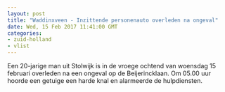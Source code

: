 ```yaml
---
layout: post
title: "Waddinxveen - Inzittende personenauto overleden na ongeval"
date: Wed, 15 Feb 2017 11:41:00 GMT
categories: 
- zuid-holland 
- vlist 
---
```


Een 20-jarige man uit Stolwijk is in de vroege ochtend van woensdag 15 februari overleden na een ongeval op de Beijerincklaan. Om 05.00 uur hoorde een getuige een harde knal en alarmeerde de hulpdiensten.
